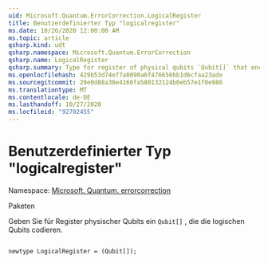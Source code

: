 ```yaml
---
uid: Microsoft.Quantum.ErrorCorrection.LogicalRegister
title: Benutzerdefinierter Typ "logicalregister"
ms.date: 10/26/2020 12:00:00 AM
ms.topic: article
qsharp.kind: udt
qsharp.namespace: Microsoft.Quantum.ErrorCorrection
qsharp.name: LogicalRegister
qsharp.summary: Type for register of physical qubits `Qubit[]` that encode the logical qubits.
ms.openlocfilehash: 429b53d74ef7a0090a6f476656bb1d6cfaa23ade
ms.sourcegitcommit: 29e0d88a30e4166fa580132124b0eb57e1f0e986
ms.translationtype: MT
ms.contentlocale: de-DE
ms.lasthandoff: 10/27/2020
ms.locfileid: "92702455"
---
```

# <a name="logicalregister-user-defined-type"></a>Benutzerdefinierter Typ "logicalregister"

Namespace: [Microsoft. Quantum. errorcorrection](xref:Microsoft.Quantum.ErrorCorrection)

Paketen [](https://nuget.org/packages/)


Geben Sie für Register physischer Qubits ein `Qubit[]` , die die logischen Qubits codieren.

```qsharp

newtype LogicalRegister = (Qubit[]);
```

